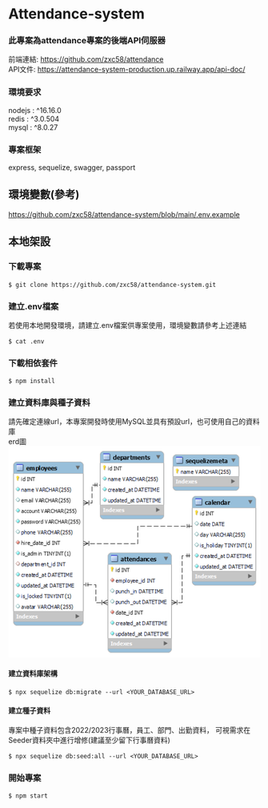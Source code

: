 # Attendance-system
### 此專案為attendance專案的後端API伺服器
前端連結: https://github.com/zxc58/attendance \
API文件: https://attendance-system-production.up.railway.app/api-doc/
### 環境要求
nodejs : ^16.16.0<br/>
redis : ^3.0.504<br/>
mysql : ^8.0.27<br/>
### 專案框架
express, sequelize, swagger, passport
## 環境變數(參考)
https://github.com/zxc58/attendance-system/blob/main/.env.example
## 本地架設
### 下載專案
```
$ git clone https://github.com/zxc58/attendance-system.git
```
### 建立.env檔案
若使用本地開發環境，請建立.env檔案供專案使用，環境變數請參考上述連結
```
$ cat .env
```
### 下載相依套件
```
$ npm install
```
### 建立資料庫與種子資料
請先確定連線url，本專案開發時使用MySQL並具有預設url，也可使用自己的資料庫<br/>
erd圖
![image](https://github.com/zxc58/attendance-system/blob/main/public/ERD.png)
#### 建立資料庫架構
```
$ npx sequelize db:migrate --url <YOUR_DATABASE_URL>
```
#### 建立種子資料
專案中種子資料包含2022/2023行事曆，員工、部門、出勤資料，
可視需求在Seeder資料夾中進行增修(建議至少留下行事曆資料)
```
$ npx sequelize db:seed:all --url <YOUR_DATABASE_URL>
```
### 開始專案
```
$ npm start
```
